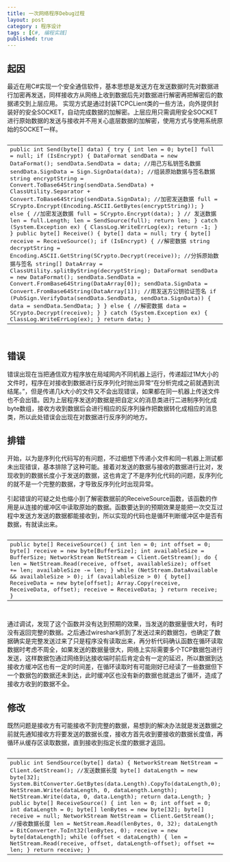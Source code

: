 ```yaml
---
title: 一次网络程序Debug过程
layout: post
category : 程序设计
tags : [C#, 编程实践]
published: true
---
```

## 起因

最近在用C#实现一个安全通信软件，基本思想是发送方在发送数据时先对数据进行加密再发送，同样接收方从网络上收到数据后先对数据进行解密再把解密后的数据递交到上层应用。
实现方式是通过封装TCPCLient类的一些方法，向外提供封装好的安全SOCKET，自动完成数据的加解密。上层应用只需调用安全SOCKET进行原始数据的发送与接收并不用关心底层数据的加解密，使用方式与使用系统原始的SOCKET一样。

<pre class="prettyprint lang-cs">
<table class="prettyprint-table"><tbody><tr><td>
    public int Send(byte[] data)
    {
        try
        {
            int len = 0;
            byte[] full = null;
            if (IsEncrypt)
            {
                DataFormat sendData = new DataFormat();
                sendData.SendData = data;
               
                //用己方私钥签名数据
                sendData.SignData = Sign.SignData(data);
                //组装原始数据与签名数据
                string encryptString = Convert.ToBase64String(sendData.SendData) + 
                                       ClassUtility.Separator + 
                                       Convert.ToBase64String(sendData.SignData);
                //加密发送数据
                full = SCrypto.Encrypt(Encoding.ASCII.GetBytes(encryptString));

               
            }
            else
            {
                //加密发送数据
                full = SCrypto.Encrypt(data);
            }
            // 发送数据
            len = full.Length;
            len = SendSource(full);
            return len;
        }
        catch (System.Exception ex)
        {
            ClassLog.WriteErrLog(ex);
            return -1;
        }
    }
    public byte[] Receive()
    {
        byte[] data = null;
        try
        {
            byte[] receive = ReceiveSource();
            if (IsEncrypt)
            {
                //解密数据
                string decryptString = Encoding.ASCII.GetString(SCrypto.Decrypt(receive));

                //分拆原始数据与签名
                string[] DataArray = ClassUtility.splitByString(decryptString);
                DataFormat sendData = new DataFormat();

                sendData.SendData = Convert.FromBase64String(DataArray[0]);
                sendData.SignData = Convert.FromBase64String(DataArray[1]);
                //用发送方公钥验证签名
                if (PubSign.VerifyData(sendData.SendData, sendData.SignData))
                {
                    data = sendData.SendData;
                }
            }
            else
            {
                //解密数据
                data = SCrypto.Decrypt(receive);
            }
            
        }
        catch (System.Exception ex)
        {
            ClassLog.WriteErrLog(ex);
        }

        return data;
    }
</td></tr></tbody></table>
</pre>

## 错误

错误出现在当把通信双方程序放在局域网内不同机器上运行，传递超过1M大小的文件时，程序在对接收到数据进行反序列化时抛出异常“在分析完成之前就遇到流结尾。”，但是传递几k大小的文件又不会出现错误，如果都在同一机器上传送文件也不会出错。因为上层程序发送的数据是把自定义的消息类进行二进制序列化成byte数组，接收方收到数据后会进行相应的反序列操作把数据转化成相应的消息类，所以此处错误会出现在对数据进行反序列的地方。

## 排错

开始，以为是序列化代码写的有问题，不过细想下传递小文件和同一机器上测试都未出现错误，基本排除了这种可能。接着对发送的数据与接收的数据进行比对，发现收到的数据长度小于发送的数据，这也肯定了不是序列化代码的问题，反序列化的就不是一个完整的数据，才导致反序列化时出现异常。

引起错误的可疑之处也缩小到了解密数据前的ReceiveSource函数，该函数的作用是从连接的缓冲区中读取原始的数据。函数要达到的预期效果是能把一次交互过程中发送方发送的数据都能接收到，所以实现的代码也是循环判断缓冲区中是否有数据，有就读出来。

<pre class="prettyprint lang-cs">
<table class="prettyprint-table"><tbody><tr><td>
        public byte[] ReceiveSource()
        {
            int len = 0;
            int offset = 0;
            byte[] receive = new byte[BufferSize];
            int availableSize = BufferSize;
            NetworkStream NetStream = Client.GetStream();
            
            do 
            {
                
                len = NetStream.Read(receive, offset, availableSize);
                offset += len;
                availableSize -= len;
               
            } while (NetStream.DataAvailable && availableSize > 0);

              
            if (availableSize > 0)
            {
                byte[] ReceiveData = new byte[offset];
                Array.Copy(receive, ReceiveData, offset);
                receive = ReceiveData;
            }
            return receive;
        }
</td></tr></tbody></table>
</pre>

通过调试，发现了这个函数并没有达到预期的效果，当发送的数据量很大时，有时没有返回完整的数据。之后通过wireshark抓到了发送过来的数据包，也确定了数据确实是完整发送过来了只是程序没有读取出来，再分析代码确认函数在循环读取数据时考虑不周全，如果发送的数据量很大，网络上实际需要多个TCP数据包进行发送，这样数据包通过网络到达接收端时前后肯定会有一定的延迟，所以数据到达接收方缓冲区也有一定的时间差，在循环读取时有可能刚好已经读了一些数据但下一个数据包的数据还未到达，此时缓冲区也没有新的数据也就退出了循环，造成了接收方收到的数据不全。

## 修改

既然问题是接收方有可能接收不到完整的数据，易想到的解决办法就是发送数据之前就先通知接收方将要发送的数据长度，接收方首先收到要接收的数据长度值，再循环从缓存区读取数据，直到接收到指定长度的数据才返回。

<pre class="prettyprint lang-cs">
<table class="prettyprint-table"><tbody><tr><td>
        public int SendSource(byte[] data)
        {
            NetworkStream NetStream = Client.GetStream();
            //发送数据长度
            byte[] dataLength = new byte[32];
            System.BitConverter.GetBytes(data.Length).CopyTo(dataLength,0);
            NetStream.Write(dataLength, 0, dataLength.Length);

            NetStream.Write(data, 0, data.Length);
            return data.Length;
        }
        public byte[] ReceiveSource()
        {
            int len = 0;
            int offset = 0;
            int dataLength = 0;
            byte[] lenBytes = new byte[32];
            byte[] receive = null;
            NetworkStream NetStream = Client.GetStream();

            //接收数据长度
            len = NetStream.Read(lenBytes, 0, 32);
            dataLength = BitConverter.ToInt32(lenBytes, 0);
            receive = new byte[dataLength];

            while (offset < dataLength)
            {
                len = NetStream.Read(receive, offset, dataLength-offset);
                offset += len;
            }
            
             return receive;
          }        
</td></tr></tbody></table>
</pre>